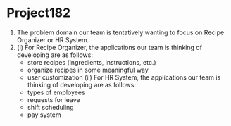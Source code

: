 # Project182
1. The problem domain our team is tentatively wanting to focus on Recipe Organizer or HR System.
2. (i) For Recipe Organizer, the applications our team is thinking of developing are as follows:
   - store recipes (ingredients, instructions, etc.) 
   - organize recipes in some meaningful way 
   - user customization
   (ii) For HR System, the applications our team is thinking of developing are as follows:
   - types of employees 
   - requests for leave 
   - shift scheduling 
   - pay system
 
